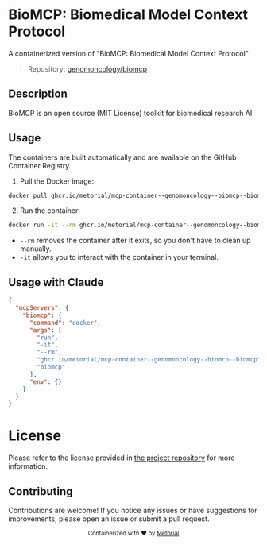
# BioMCP: Biomedical Model Context Protocol

A containerized version of "BioMCP: Biomedical Model Context Protocol"

> Repository: [genomoncology/biomcp](https://github.com/genomoncology/biomcp)

## Description

BioMCP is an open source (MIT License) toolkit for biomedical research AI


## Usage

The containers are built automatically and are available on the GitHub Container Registry.

1. Pull the Docker image:

```bash
docker pull ghcr.io/metorial/mcp-container--genomoncology--biomcp--biomcp
```

2. Run the container:

```bash
docker run -it --rm ghcr.io/metorial/mcp-container--genomoncology--biomcp--biomcp 
```

- `--rm` removes the container after it exits, so you don't have to clean up manually.
- `-it` allows you to interact with the container in your terminal.



## Usage with Claude

```json
{
  "mcpServers": {
    "biomcp": {
      "command": "docker",
      "args": [
        "run",
        "-it",
        "--rm",
        "ghcr.io/metorial/mcp-container--genomoncology--biomcp--biomcp",
        "biomcp"
      ],
      "env": {}
    }
  }
}
```

# License

Please refer to the license provided in [the project repository](https://github.com/genomoncology/biomcp) for more information.

## Contributing

Contributions are welcome! If you notice any issues or have suggestions for improvements, please open an issue or submit a pull request.

<div align="center">
  <sub>Containerized with ❤️ by <a href="https://metorial.com">Metorial</a></sub>
</div>
  